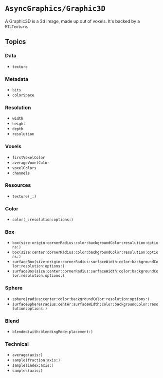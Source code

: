 # ``AsyncGraphics/Graphic3D``

A Graphic3D is a 3d image, made up out of voxels. It's backed by a `MTLTexture`. 

## Topics

### Data

- ``texture``

### Metadata

- ``bits``
- ``colorSpace``

### Resolution

- ``width``
- ``height``
- ``depth``
- ``resolution``

### Voxels

- ``firstVoxelColor``
- ``averageVoxelColor``
- ``voxelColors``
- ``channels``
<!--- ``isVoxelsEqual(to:)``-->

### Resources

- ``texture(_:)``

### Color

- ``color(_:resolution:options:)``

### Box

- ``box(size:origin:cornerRadius:color:backgroundColor:resolution:options:)``
- ``box(size:center:cornerRadius:color:backgroundColor:resolution:options:)``
- ``surfaceBox(size:origin:cornerRadius:surfaceWidth:color:backgroundColor:resolution:options:)``
- ``surfaceBox(size:center:cornerRadius:surfaceWidth:color:backgroundColor:resolution:options:)``

### Sphere

- ``sphere(radius:center:color:backgroundColor:resolution:options:)``
- ``surfaceSphere(radius:center:surfaceWidth:color:backgroundColor:resolution:options:)``

### Blend

- ``blended(with:blendingMode:placement:)``

### Technical

- ``average(axis:)``
- ``sample(fraction:axis:)``
- ``sample(index:axis:)``
- ``samples(axis:)``
